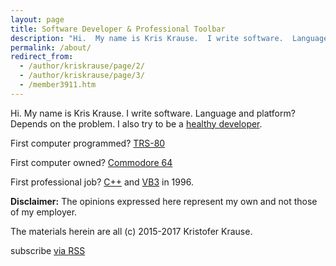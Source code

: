```yaml
---
layout: page
title: Software Developer & Professional Toolbar
description: "Hi.  My name is Kris Krause.  I write software.  Language and platform?  Depends on the problem."
permalink: /about/
redirect_from:
  - /author/kriskrause/page/2/
  - /author/kriskrause/page/3/
  - /member3911.htm
---
```

Hi.  My name is Kris Krause.  I write software.  Language and platform?  Depends on the problem.  I also try to be a [healthy developer](http://healthydeveloper.com).

First computer programmed?  [TRS-80](https://en.wikipedia.org/wiki/TRS-80)

First computer owned?  [Commodore 64](https://en.wikipedia.org/wiki/Commodore_64)

First professional job?  [C++](https://en.wikipedia.org/wiki/C%2B%2B) and [VB3](https://en.wikipedia.org/wiki/Visual_Basic) in 1996.

**Disclaimer:** The opinions expressed here represent my own and not those of my employer.

The materials herein are all (c) 2015-2017 Kristofer Krause.

<p class="rss-subscribe">
	<span class="fi-rss size-21"></span> subscribe <a href="{{ "/feed.xml" | prepend: site.baseurl }}">via RSS</a>
</p>
